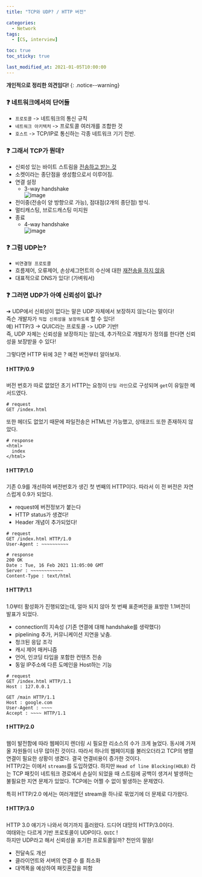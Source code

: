 ```yaml
---
title: "TCP와 UDP? / HTTP 버전"

categories:
  - Network
tags:
  - [CS, interview]

toc: true
toc_sticky: true

last_modified_at: 2021-01-05T10:00:00
---
```


**개인적으로 정리한 의견임다!**
{: .notice--warning}

### &#10067; 네트워크에서의 단어들

- `프로토콜` -> 네트워크의 통신 규칙
- `네트워크 아키텍처` -> 프로토콜 여러개를 조합한 것
- `호스트` -> TCP/IP로 통신하는 각종 네트워크 기기 전반.

### &#10067; 그래서 TCP가 뭔데?

- 신뢰성 있는 바이트 스트림을 <u>전송하고 받는 것</u>
- 소켓이라는 종단점을 생성함으로서 이루어짐.
- 연결 설정
  - 3-way handshake  
    ![image](https://user-images.githubusercontent.com/37994634/103637860-73674f00-4f8f-11eb-9952-c1374422a947.png)
- 전이중(전송이 양 방향으로 가능), 점대점(2개의 종단점) 방식.
- 멀티캐스팅, 브로드캐스팅 미지원
- 종료
  - 4-way handshake  
    ![image](https://user-images.githubusercontent.com/37994634/103637872-78c49980-4f8f-11eb-9bb1-596a84ef3c26.png)

### &#10067; 그럼 UDP는?

- `비연결형 프로토콜`
- 흐름제어, 오류제어, 손상세그먼트의 수신에 대한 <u>재전송을 하지 않음</u>
- 대표적으로 DNS가 있다! (가벼워서)

### &#10067; 그러면 UDP가 아예 신뢰성이 없나?

&#10132; UDP에서 신뢰성이 없다는 말은 UDP 자체에서 보장하지 않는다는 말이다!  
즉슨 개발자가 `직접 신뢰성을 보장하도록` 할 수 있다!  
예) HTTP/3 -> QUIC라는 프로토콜 -> UDP 기반!  
즉, UDP 자체는 신뢰성을 보장하지는 않는데, 추가적으로 개발자가 정의를 한다면 신뢰성을 보장받을 수 있다!

그렇다면 HTTP 뒤에 3은 ? 예전 버전부터 알아보자.

#### &#10071; HTTP/0.9

버전 번호가 따로 없었던 초기 HTTP는 요청이 `단일 라인`으로 구성되며 `get`이 유일한 메서드였다.

```
# request
GET /index.html
```

또한 헤더도 없었기 때문에 파일전송은 HTML만 가능했고, 상태코드 또한 존재하지 않았다.

```
# response
<html>
  index
</html>
```

#### &#10071; HTTP/1.0

기존 0.9를 개선하여 버전번호가 생긴 첫 번째의 HTTP이다. 따라서 이 전 버전은 자연스럽게 0.9가 되었다.

- request에 버전정보가 붙는다
- HTTP status가 생겼다!
- Header 개념이 추가되었다!

```
# request
GET /index.html HTTP/1.0
User-Agent : ~~~~~~~~~~

# response
200 OK
Date : Tue, 16 Feb 2021 11:05:00 GMT
Server : ~~~~~~~~~~~~
Content-Type : text/html
```

#### &#10071; HTTP/1.1

1.0부터 활성화가 진행되었는데, 얼마 되지 않아 첫 번째 표준버전을 표방한 1.1버전이 발표가 되었다.

- connection의 지속성 (기존 연결에 대해 handshake를 생략했다)
- pipelining 추가, 커뮤니케이션 지연을 낮춤.
- 청크된 응답 조각
- 캐시 제어 매커니즘
- 언어, 인코딩 타입을 포함한 컨텐츠 전송
- 동일 IP주소에 다른 도메인을 Host하는 기능

```
# request
GET /index.html HTTP/1.1
Host : 127.0.0.1

GET /main HTTP/1.1
Host : google.com
User-Agent : ~~~~
Accept : ~~~~ HTTP/1.1
```

#### &#10071; HTTP/2.0

웹이 발전함에 따라 웹페이지 렌더링 시 필요한 리소스의 수가 크게 늘었다. 동시에 가져올 자원들이 너무 많아진 것이다. 따라서 하나의 웹페이지를 불러오더라고 TCP의 병렬 연결이 필요한 상황이 생겼다. 결국 연결비용이 증가한 것이다.  
HTTP/2는 이에서 `streams`를 도입하였다. 하지만 `Head of line Blocking(HOLB)` 라는 TCP 패킷이 네트워크 경로에서 손실이 되었을 때 스트림에 공백이 생겨서 발생하는 불필요한 지연 문제가 있었다. TCP에는 어쩔 수 없이 발생하는 문제였다.

특히 HTTP/2.0 에서는 여러개였던 stream을 하나로 묶었기에 더 문제로 다가왔다.

#### &#10071; HTTP/3.0

HTTP 3.0 얘기가 나와서 여기까지 흘러왔다. 드디어 대망의 HTTP/3.0이다.  
여태와는 다르게 기반 프로토콜이 UDP이다. `QUIC` !  
하지만 UDP라고 해서 신뢰성을 포기한 프로토콜일까? 천만의 말씀!

- 전달속도 개선
- 클라이언트와 서버의 연결 수 를 최소화
- 대역폭을 예상하여 패킷혼잡을 피함
